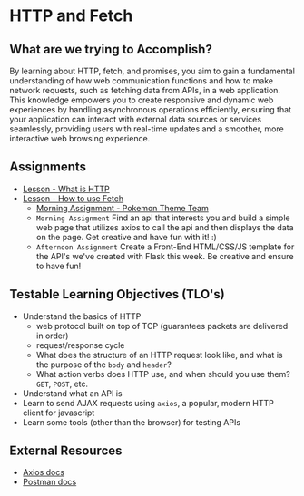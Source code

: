 # HTTP and Fetch

## What are we trying to Accomplish?

By learning about HTTP, fetch, and promises, you aim to gain a fundamental understanding of how web communication functions and how to make network requests, such as fetching data from APIs, in a web application. This knowledge empowers you to create responsive and dynamic web experiences by handling asynchronous operations efficiently, ensuring that your application can interact with external data sources or services seamlessly, providing users with real-time updates and a smoother, more interactive web browsing experience.

## Assignments

- [Lesson - What is HTTP](./1-what-is-http.md)
- [Lesson - How to use Fetch](./2-ajax-fetch.md)
  - [Morning Assignment - Pokemon Theme Team](https://classroom.github.com/a/P_c-7jpu)
  - `Morning Assignment` Find an api that interests you and build a simple web page that utilizes axios to call the api and then displays the data on the page. Get creative and have fun with it! :)
  - `Afternoon Assignment` Create a Front-End HTML/CSS/JS template for the API's we've created with Flask this week. Be creative and ensure to have fun!

## Testable Learning Objectives (TLO's)

- Understand the basics of HTTP
  - web protocol built on top of TCP (guarantees packets are delivered in order)
  - request/response cycle
  - What does the structure of an HTTP request look like, and what is the purpose of the `body` and `header`?
  - What action verbs does HTTP use, and when should you use them? `GET`, `POST`, etc.
- Understand what an API is
- Learn to send AJAX requests using `axios`, a popular, modern HTTP client for javascript
- Learn some tools (other than the browser) for testing APIs

## External Resources

- [Axios docs](https://axios-http.com/docs/intro)
- [Postman docs](https://learning.postman.com/docs/getting-started/sending-the-first-request/)
